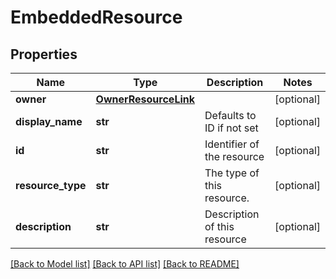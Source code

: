 # EmbeddedResource

## Properties
Name | Type | Description | Notes
------------ | ------------- | ------------- | -------------
**owner** | [**OwnerResourceLink**](OwnerResourceLink.md) |  | [optional] 
**display_name** | **str** | Defaults to ID if not set | [optional] 
**id** | **str** | Identifier of the resource | [optional] 
**resource_type** | **str** | The type of this resource. | [optional] 
**description** | **str** | Description of this resource | [optional] 

[[Back to Model list]](../README.md#documentation-for-models) [[Back to API list]](../README.md#documentation-for-api-endpoints) [[Back to README]](../README.md)

